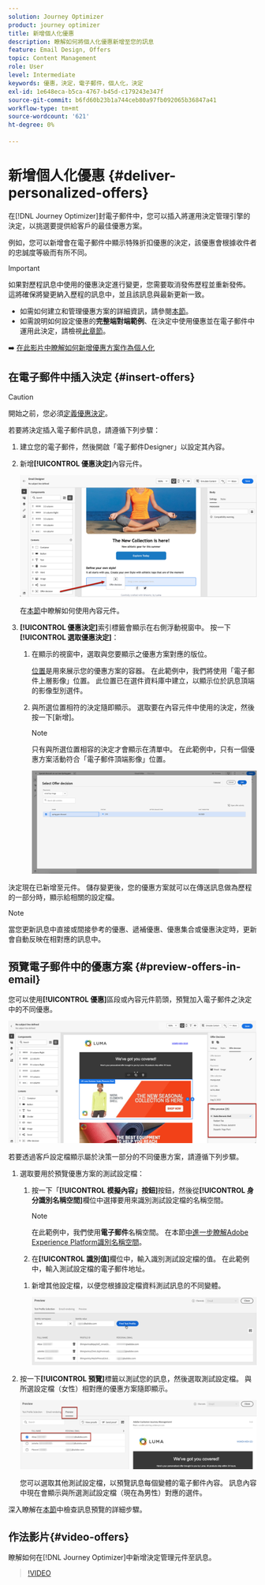 ```yaml
---
solution: Journey Optimizer
product: journey optimizer
title: 新增個人化優惠
description: 瞭解如何將個人化優惠新增至您的訊息
feature: Email Design, Offers
topic: Content Management
role: User
level: Intermediate
keywords: 優惠，決定，電子郵件，個人化，決定
exl-id: 1e648eca-b5ca-4767-b45d-c179243e347f
source-git-commit: b6fd60b23b1a744ceb80a97fb092065b36847a41
workflow-type: tm+mt
source-wordcount: '621'
ht-degree: 0%

---
```


# 新增個人化優惠 {#deliver-personalized-offers}

在[!DNL Journey Optimizer]封電子郵件中，您可以插入將運用決定管理引擎的決定，以挑選要提供給客戶的最佳優惠方案。

例如，您可以新增會在電子郵件中顯示特殊折扣優惠的決定，該優惠會根據收件者的忠誠度等級而有所不同。

>[!IMPORTANT]
>
>如果對歷程訊息中使用的優惠決定進行變更，您需要取消發佈歷程並重新發佈。  這將確保將變更納入歷程的訊息中，並且該訊息與最新更新一致。

* 如需如何建立和管理優惠方案的詳細資訊，請參閱[本節](../offers/get-started/starting-offer-decisioning.md)。
* 如需說明如何設定優惠的&#x200B;**完整端對端範例**、在決定中使用優惠並在電子郵件中運用此決定，請檢視[此章節](../offers/offers-e2e.md#insert-decision-in-email)。

➡️ [在此影片中瞭解如何新增優惠方案作為個人化](#video-offers)

## 在電子郵件中插入決定 {#insert-offers}

>[!CAUTION]
>
>開始之前，您必須[定義優惠決定](../offers/offer-activities/create-offer-activities.md)。

若要將決定插入電子郵件訊息，請遵循下列步驟：

1. 建立您的電子郵件，然後開啟「電子郵件Designer」以設定其內容。

1. 新增&#x200B;**[!UICONTROL 優惠決定]**&#x200B;內容元件。

   ![](assets/deliver-offer-component.png)

   在[本節](content-components.md)中瞭解如何使用內容元件。

1. **[!UICONTROL 優惠決定]**&#x200B;索引標籤會顯示在右側浮動視窗中。 按一下&#x200B;**[!UICONTROL 選取優惠決定]**：

   1. 在顯示的視窗中，選取與您要顯示之優惠方案對應的版位。

      [位置](../offers/offer-library/creating-placements.md)是用來展示您的優惠方案的容器。 在此範例中，我們將使用「電子郵件上層影像」位置。 此位置已在選件資料庫中建立，以顯示位於訊息頂端的影像型別選件。

   1. 與所選位置相符的決定隨即顯示。 選取要在內容元件中使用的決定，然後按一下[新增]。**&#x200B;**

      >[!NOTE]
      >
      >只有與所選位置相容的決定才會顯示在清單中。 在此範例中，只有一個優惠方案活動符合「電子郵件頂端影像」位置。

      ![](assets/deliver-offer-placement.png)

決定現在已新增至元件。 儲存變更後，您的優惠方案就可以在傳送訊息做為歷程的一部分時，顯示給相關的設定檔。

>[!NOTE]
>
>當您更新訊息中直接或間接參考的優惠、遞補優惠、優惠集合或優惠決定時，更新會自動反映在相對應的訊息中。

## 預覽電子郵件中的優惠方案 {#preview-offers-in-email}

您可以使用&#x200B;**[!UICONTROL 優惠]**&#x200B;區段或內容元件箭頭，預覽加入電子郵件之決定中的不同優惠。

![](assets/deliver-offer-preview.png)

若要透過客戶設定檔顯示屬於決策一部分的不同優惠方案，請遵循下列步驟。

1. 選取要用於預覽優惠方案的測試設定檔：

   1. 按一下「**[!UICONTROL 模擬內容」按鈕]**&#x200B;按鈕，然後從&#x200B;**[!UICONTROL 身分識別名稱空間]**&#x200B;欄位中選擇要用來識別測試設定檔的名稱空間。

      >[!NOTE]
      >
      >在此範例中，我們使用&#x200B;**電子郵件**&#x200B;名稱空間。 在本節[中進一步瞭解Adobe Experience Platform識別名稱空間](../audience/get-started-identity.md)。

   1. 在&#x200B;**[!UICONTROL 識別值]**&#x200B;欄位中，輸入識別測試設定檔的值。 在此範例中，輸入測試設定檔的電子郵件地址。

   <!--For example enter smith@adobe.com and click the **[!UICONTROL Add profile]** button.-->

   1. 新增其他設定檔，以便您根據設定檔資料測試訊息的不同變體。

      ![](assets/deliver-offer-test-profiles.png)

1. 按一下&#x200B;**[!UICONTROL 預覽]**&#x200B;標籤以測試您的訊息，然後選取測試設定檔。 與所選設定檔（女性）相對應的優惠方案隨即顯示。

   ![](assets/deliver-offer-test-profile-female-preview.png)

   您可以選取其他測試設定檔，以預覽訊息每個變體的電子郵件內容。 訊息內容中現在會顯示與所選測試設定檔（現在為男性）對應的選件。

深入瞭解在[本節](#preview-your-messages)中檢查訊息預覽的詳細步驟。

## 作法影片{#video-offers}

瞭解如何在[!DNL Journey Optimizer]中新增決定管理元件至訊息。

>[!VIDEO](https://video.tv.adobe.com/v/334088?quality=12)
